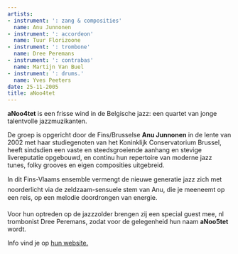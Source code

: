 ```yaml
---
artists:
- instrument: ': zang & composities'
  name: Anu Junnonen
- instrument: ': accordeon'
  name: Tuur Florizoone
- instrument: ': trombone'
  name: Dree Peremans
- instrument: ': contrabas'
  name: Martijn Van Buel
- instrument: ': drums.'
  name: Yves Peeters
date: 25-11-2005
title: aNoo4tet
---
```

**aNoo4tet** is een frisse wind in de Belgische jazz: een quartet van jonge 
talentvolle jazzmuzikanten. 

De groep is opgericht door de Fins/Brusselse **Anu Junnonen** 
in de lente van 2002 met haar studiegenoten van het Koninklijk 
Conservatorium Brussel, heeft sindsdien een vaste en steedsgroeiende 
aanhang en stevige livereputatie opgebouwd, en continu hun repertoire 
van moderne jazz tunes, folky grooves en eigen composities uitgebreid. 

In dit Fins-Vlaams ensemble vermengt de nieuwe generatie jazz 
zich met noorderlicht via de zeldzaam-sensuele stem van Anu, die 
je meeneemt op een reis, op een melodie doordrongen van energie. 

Voor hun optreden op de jazzzolder brengen zij een special guest mee, nl trombonist Dree Peremans, 
zodat voor de gelegenheid hun naam **aNoo5tet** wordt. 

Info vind je op [hun website.](http://www.anoo4tet.com/)